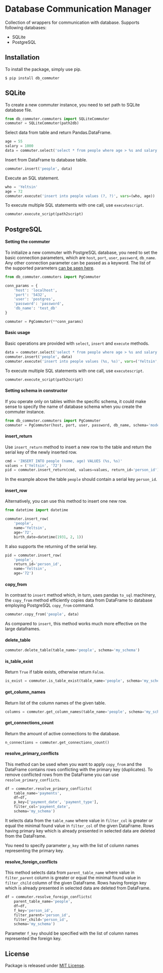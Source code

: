 # Database Communication Manager

Collection of wrappers for communication with database. Supports following databases: 

* SQLite
* PostgreSQL

## Installation

To install the package, simply use pip.

```
$ pip install db_commuter
```

## SQLite

To create a new commuter instance, you need to set path to SQLite database file. 

```python
from db_commuter.commuters import SQLiteCommuter
commuter = SQLiteCommuter(path2db)
```

Select data from table and return Pandas.DataFrame. 

```python
age = 55
salary = 1000
data = commuter.select('select * from people where age > %s and salary > %s' % (age, salary))
```

Insert from DataFrame to database table.

```python
commuter.insert('people', data)
```

Execute an SQL statement.

```python
who = 'Yeltsin'
age = 72
commuter.execute('insert into people values (?, ?)', vars=(who, age)) 
```

To execute multiple SQL statements with one call, use `executescript`.

```python
commuter.execute_script(path2script)
```

## PostgreSQL

#### Setting the commuter

To initialize a new commuter with PostgreSQL database, you need to set the basic connection parameters, which are
`host`, `port`, `user`, `password`, `db_name`. Any other connection parameter can be passed as a keyword.
The list of the supported parameters [can be seen here](https://www.postgresql.org/docs/current/libpq-connect.html#LIBPQ-PARAMKEYWORDS).

```python
from db_commuter.commuters import PgCommuter

conn_params = {
    'host': 'localhost',
    'port': '5432',
    'user': 'postgres',
    'password': 'password',
    'db_name': 'test_db'
}

commuter = PgCommuter(**conn_params)
```

#### Basic usage

Basic operations are provided with `select`, `insert` and `execute` methods.

```python
data = commuter.select('select * from people where age > %s and salary > %s' % (55, 1000))
commuter.insert('people', data)
commuter.execute('insert into people values (%s, %s)', vars=('Yeltsin', 72)) 
```   

To execute multiple SQL statements with one call, use `executescript`.

```python
commuter.execute_script(path2script)
```

#### Setting schema in constructor 

If you operate only on tables within the specific schema, it could make sense to specify the name of database schema 
when you create the commuter instance.

```python
from db_commuter.commuters import PgCommuter
commuter = PgCommuter(host, port, user, password, db_name, schema='model')
```

#### insert_return

Use `insert_return` method to insert a new row to the table and return the serial key of the newly inserted row.

```python
cmd = 'INSERT INTO people (name, age) VALUES (%s, %s)'
values = ('Yeltsin', '72')
pid = commuter.insert_return(cmd, values=values, return_id='person_id')
```

In the example above the table `people` should contain a serial key `person_id`. 

#### insert_row

Alternatively, you can use this method to insert one new row.

```python
from datetime import datetime

commuter.insert_row(
    'people', 
    name='Yeltsin', 
    age='72',
    birth_date=datetime(1931, 2, 1))
```

It also supports the returning of the serial key. 

```python
pid = commuter.insert_row(
    'people', 
    return_id='person_id', 
    name='Yeltsin', 
    age='72')
```

#### copy_from

In contrast to `insert` method which, in turn, uses pandas `to_sql` machinery, the `copy_from` method 
efficiently copies data from DataFrame to database employing PostgreSQL `copy_from` command. 

```python
commuter.copy_from('people', data)
```

As compared to `insert`, this method works much more effective on the large dataframes. 

#### delete_table

```python
commuter.delete_table(table_name='people', schema='my_schema')
```

#### is_table_exist

Return `True` if table exists, otherwise return `False`.

```python
is_exist = commuter.is_table_exist(table_name='people', schema='my_schema')
```

#### get_column_names

Return list of the column names of the given table.

```python
columns = commuter.get_column_names(table_name='people', schema='my_schema')
```

#### get_connections_count

Return the amount of active connections to the database.

```python
n_connections = commuter.get_connections_count()
```

#### resolve_primary_conflicts

This method can be used when you want to apply `copy_from` and the DataFrame contains 
rows conflicting with the primary key (duplicates). To remove conflicted rows 
from the DataFrame you can use `resolve_primary_conflicts`.

```python
df = commuter.resolve_primary_conflicts(
    table_name='payments',
    df=df,
    p_key=['payment_date', 'payment_type'],
    filter_col='payment_date',
    schema='my_schema')
```

It selects data from the `table_name` where value in `filter_col` is greater or equal 
the minimal found value in `filter_col` of the given DataFrame. Rows having primary 
key which is already presented in selected data are deleted from the DataFrame.

You need to specify parameter `p_key` with the list of column names representing the primary key.

#### resolve_foreign_conflicts

This method selects data from `parent_table_name` where value in `filter_parent` column
is greater or equal the minimal found value in `filter_child` column of the given DataFrame.
Rows having foreign key which is already presented in selected data are deleted from DataFrame.

```python
df = commuter.resolve_foreign_conflicts(
    parent_table_name='people',
    df=df,
    f_key='person_id',
    filter_parent='person_id',
    filter_child='person_id',
    schema='my_schema')
```

Parameter `f_key` should be specified with the list of column names represented the foreign key. 

## License

Package is released under [MIT License](https://github.com/viktorsapozhok/db-commuter/blob/master/LICENSE).
